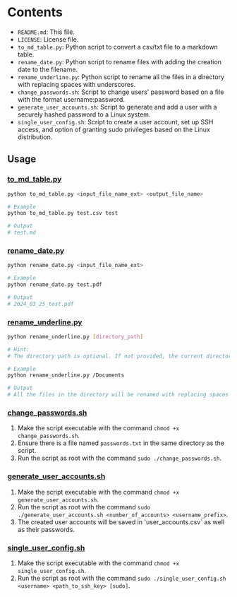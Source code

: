 # Contents

- `README.md`: This file.
- `LICENSE`: License file.
- `to_md_table.py`: Python script to convert a csv/txt file to a markdown table.
- `rename_date.py`: Python script to rename files with adding the creation date to the filename.
- `rename_underline.py`: Python script to rename all the files in a directory with replacing spaces with underscores.
- `change_passwords.sh`: Script to change users' password based on a file with the format username:password.
- `generate_user_accounts.sh`: Script to generate and add a user with a securely hashed password to a Linux system.
- `single_user_config.sh`: Script to create a user account, set up SSH access, and option of granting sudo privileges based on the Linux distribution.


## Usage

### [to_md_table.py](change_passwords.sh)

```bash
python to_md_table.py <input_file_name_ext> <output_file_name>

# Example
python to_md_table.py test.csv test

# Output
# test.md
```

### [rename_date.py](change_passwords.sh)

```bash
python rename_date.py <input_file_name_ext>

# Example
python rename_date.py test.pdf

# Output
# 2024_03_25_test.pdf
```

### [rename_underline.py](change_passwords.sh)

```bash
python rename_underline.py [directory_path]

# Hint:
# The directory path is optional. If not provided, the current directory will be considered.

# Example
python rename_underline.py /Documents

# Output
# All the files in the directory will be renamed with replacing spaces with underscores.
```

### [change_passwords.sh](change_passwords.sh)

1. Make the script executable with the command `chmod +x change_passwords.sh`.
2. Ensure there is a file named `passwords.txt` in the same directory as the script.
3. Run the script as root with the command `sudo ./change_passwords.sh`.


### [generate_user_accounts.sh](change_passwords.sh)

1. Make the script executable with the command `chmod +x generate_user_accounts.sh`.
2. Run the script as root with the command `sudo ./generate_user_accounts.sh <number_of_accounts> <username_prefix>`.
3. The created user accounts will be saved in 'user_accounts.csv` as well as their passwords.


### [single_user_config.sh](change_passwords.sh)

1. Make the script executable with the command `chmod +x single_user_config.sh`.
2. Run the script as root with the command `sudo ./single_user_config.sh <username> <path_to_ssh_key> [sudo]`.
